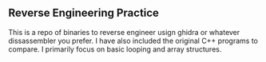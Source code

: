 ## Reverse Engineering Practice
This is a repo of binaries to reverse engineer usign ghidra or whatever dissassembler you prefer. I have also included the original C++ programs to compare. I primarily focus on basic looping and array structures. 
